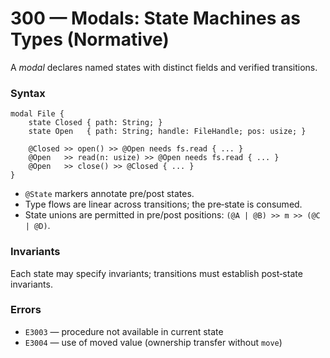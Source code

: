 # 300 — Modals: State Machines as Types (Normative)

A *modal* declares named states with distinct fields and verified transitions.

### Syntax
```cantrip
modal File {
    state Closed { path: String; }
    state Open   { path: String; handle: FileHandle; pos: usize; }

    @Closed >> open() >> @Open needs fs.read { ... }
    @Open   >> read(n: usize) >> @Open needs fs.read { ... }
    @Open   >> close() >> @Closed { ... }
}
```

- `@State` markers annotate pre/post states.
- Type flows are linear across transitions; the pre‑state is consumed.
- State unions are permitted in pre/post positions: `(@A | @B) >> m >> (@C | @D)`.

### Invariants
Each state may specify invariants; transitions must establish post‑state invariants.

### Errors
- `E3003` — procedure not available in current state
- `E3004` — use of moved value (ownership transfer without `move`)
